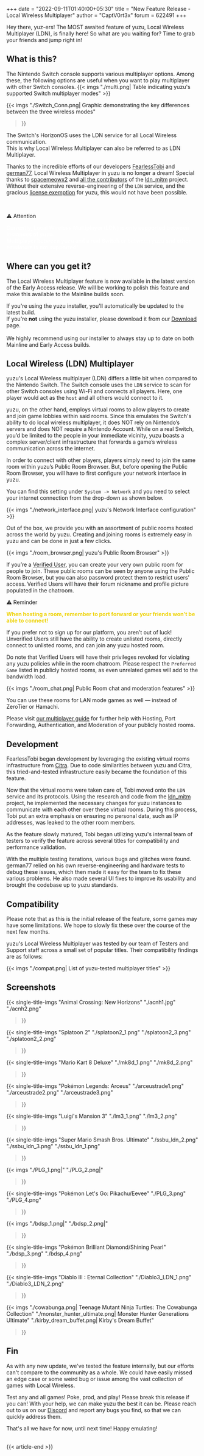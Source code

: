 +++
date = "2022-09-11T01:40:00+05:30"
title = "New Feature Release - Local Wireless Multiplayer"
author = "CaptV0rt3x"
forum = 622491
+++

Hey there, yuz-ers!
The MOST awaited feature of yuzu, Local Wireless Multiplayer (LDN), is finally here!
So what are you waiting for?
Time to grab your friends and jump right in!

<!--more-->

## What is this?

The Nintendo Switch console supports various multiplayer options. 
Among these, the following options are useful when you want to play multiplayer with other Switch consoles.
{{< imgs "./multi.png| Table indicating yuzu's supported Switch multiplayer modes" >}}

{{< imgs 
    "./Switch_Conn.png| Graphic demonstrating the key differences between the three wireless modes" 
>}}

<article class="message has-text-weight-semibold"><div class="message-body"><p>
The Switch's HorizonOS uses the LDN service for all Local Wireless communication. <br>
This is why Local Wireless Multiplayer can also be referred to as LDN Multiplayer.
</p></div></article>

Thanks to the incredible efforts of our developers [FearlessTobi](https://github.com/FearlessTobi) and [german77](https://github.com/german77), Local Wireless Multiplayer in yuzu is no longer a dream!
Special thanks to [spacemeowx2](https://github.com/spacemeowx2/) and [all the contributors](https://github.com/spacemeowx2/ldn_mitm/graphs/contributors) of the [ldn_mitm](https://github.com/spacemeowx2/ldn_mitm) project.
Without their extensive reverse-engineering of the `LDN` service, and the gracious [license exemption](https://github.com/spacemeowx2/ldn_mitm#licensing) for yuzu, this would not have been possible.

<br>
<article class="message"><div class="message-header">
<p>⚠️ Attention</p>
</div>
<div class="message-body"><p style="color:white;">
<b>Currently, Local Wireless Multiplayer (LDN) is only supported between instances of yuzu.<br>
Multiplayer between yuzu and a real Switch or between yuzu and other emulators is not supported!</b>
</p></div></article>

## Where can you get it?

The Local Wireless Multiplayer feature is now available in the latest version of the Early Access release.
We will be working to polish this feature and make this available to the Mainline builds soon.

<article class="message has-text-weight-semibold"><div class="message-body"><p>
If you're using the yuzu installer, you'll automatically be updated to the latest build.<br>    
If you're <b>not</b> using the yuzu installer, please download it from our <a href= https://yuzu-mirror.github.io/downloads/>Download</a> page. <br>
<br>
We highly recommend using our installer to always stay up to date on both Mainline and Early Access builds.
</p></div></article>

## Local Wireless (LDN) Multiplayer

yuzu's Local Wireless multiplayer (LDN) differs a little bit when compared to the Nintendo Switch.
The Switch console uses the `LDN` service to scan for other Switch consoles using Wi-Fi and connects all players.
Here, one player would act as the `host` and all others would connect to it.

yuzu, on the other hand, employs virtual rooms to allow players to create and join game lobbies within said rooms.
Since this emulates the Switch's ability to do local wireless multiplayer, it does NOT rely on Nintendo’s servers and does NOT require a Nintendo Account. 
While on a real Switch, you’d be limited to the people in your immediate vicinity, yuzu boasts a complex server/client infrastructure that forwards a game’s wireless communication across the internet.

In order to connect with other players, players simply need to join the same room within yuzu’s Public Room Browser. 
But, before opening the Public Room Browser, you will have to first configure your network interface in yuzu.

You can find this setting under `System -> Network` and you need to select your internet connection from the drop-down as shown below.

{{< imgs "./network_interface.png| yuzu's Network Interface configuration" >}}

Out of the box, we provide you with an assortment of public rooms hosted across the world by yuzu.
Creating and joining rooms is extremely easy in yuzu and can be done in just a few clicks.

{{< imgs "./room_browser.png| yuzu's Public Room Browser" >}}

If you’re a [Verified User](https://community.citra-emu.org/signup), you can create your very own public room for people to join. 
These public rooms can be seen by anyone using the Public Room Browser, but you can also password protect them to restrict users' access.
Verified Users will have their forum nickname and profile picture populated in the chatroom.
<br>

<article class="message"><div class="message-header">
<p>⚠️ Reminder</p></div>
<div class="message-body"><p style="color:#eed202;">
<b>When hosting a room, remember to port forward or your friends won’t be able to connect!</b>
</p></div></article>

If you prefer not to sign up for our platform, you aren’t out of luck! 
Unverified Users still have the ability to create unlisted rooms, directly connect to unlisted rooms, and can join any yuzu hosted room.

Do note that Verified Users will have their privileges revoked for violating any yuzu policies while in the room chatroom.
Please respect the `Preferred Game` listed in publicly hosted rooms, as even unrelated games will add to the bandwidth load.

{{< imgs "./room_chat.png| Public Room chat and moderation features" >}}

<article class="message has-text-weight-semibold"><div class="message-body"><p>
You can use these rooms for LAN mode games as well — instead of ZeroTier or Hamachi.</b>
</p></div></article>

Please visit [our multiplayer guide](https://yuzu-mirror.github.io/help/feature/multiplayer/) for further help with Hosting, Port Forwarding, Authentication, and Moderation of your publicly hosted rooms.

## Development

FearlessTobi began development by leveraging the existing virtual rooms infrastructure from [Citra](https://citra-emu.org).
Due to code similarities between yuzu and Citra, this tried-and-tested infrastructure easily became the foundation of this feature.

Now that the virtual rooms were taken care of, Tobi moved onto the `LDN` service and its protocols.
Using the research and code from the [ldn_mitm](https://github.com/spacemeowx2/ldn_mitm) project, he implemented the necessary changes for yuzu instances to communicate with each other over these virtual rooms.
During this process, Tobi put an extra emphasis on ensuring no personal data, such as IP addresses, was leaked to the other room members.

As the feature slowly matured, Tobi began utilizing yuzu's internal team of testers to verify the feature across several titles for compatibility and performance validation. 

With the multiple testing iterations, various bugs and glitches were found. 
german77 relied on his own reverse-engineering and hardware tests to debug these issues, which then made it easy for the team to fix these various problems.
He also made several UI fixes to improve its usability and brought the codebase up to yuzu standards.

## Compatibility

Please note that as this is the initial release of the feature, some games may have some limitations.
We hope to slowly fix these over the course of the next few months.

yuzu's Local Wireless Multiplayer was tested by our team of Testers and Support staff across a small set of popular titles. Their compatibility findings are as follows:

{{< imgs "./compat.png| List of yuzu-tested multiplayer titles" >}}


## Screenshots

{{< single-title-imgs
    "Animal Crossing: New Horizons"
    "./acnh1.jpg"
    "./acnh2.png"
>}}

{{< single-title-imgs
    "Splatoon 2"
    "./splatoon2_1.png"
    "./splatoon2_3.png"
    "./splatoon2_2.png"
>}}

{{< single-title-imgs
    "Mario Kart 8 Deluxe"
    "./mk8d_1.png"
    "./mk8d_2.png"
>}}

{{< single-title-imgs
    "Pokémon Legends: Arceus"
    "./arceustrade1.png"
    "./arceustrade2.png"
    "./arceustrade3.png"
>}}

{{< single-title-imgs
    "Luigi's Mansion 3"
    "./lm3_1.png"
    "./lm3_2.png"
>}}

{{< single-title-imgs
    "Super Mario Smash Bros. Ultimate"
    "./ssbu_ldn_2.png"
    "./ssbu_ldn_3.png"
    "./ssbu_ldn_1.png"
>}}

{{< imgs
    "./PLG_1.png|"
    "./PLG_2.png|"
>}}

{{< single-title-imgs
    "Pokémon Let's Go: Pikachu/Eevee"
    "./PLG_3.png"
    "./PLG_4.png"
>}}

{{< imgs
    "./bdsp_1.png|"
    "./bdsp_2.png|"
>}}

{{< single-title-imgs
    "Pokémon Brilliant Diamond/Shining Pearl"
    "./bdsp_3.png"
    "./bdsp_4.png"
>}}

{{< single-title-imgs
    "Diablo III : Eternal Collection"
    "./Diablo3_LDN_1.png"
    "./Diablo3_LDN_2.png"
>}}

{{< imgs
    "./cowabunga.png| Teenage Mutant Ninja Turtles: The Cowabunga Collection" 
    "./monster_hunter_ultimate.png| Monster Hunter Generations Ultimate"
    "./kirby_dream_buffet.png| Kirby's Dream Buffet"
>}}


## Fin

As with any new update, we've tested the feature internally, but our efforts can't compare to the community as a whole. 
We could have easily missed an edge case or some weird bug or issue among the vast collection of games with Local Wireless.

Test any and all games! Poke, prod, and play! Please break this release if you can! With your help, we can make yuzu the best it can be.
Please reach out to us on our [Discord](https://discord.gg/u77vRWY) and report any bugs you find, so that we can quickly address them.

That's all we have for now, until next time! Happy emulating! <br><br>

{{< article-end >}}
